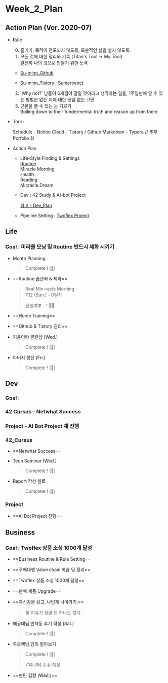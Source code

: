 

# Week_2_Plan





## Action Plan (Ver. 2020-07)



- Rule

  0) 즐기기, 목적이 전도되지 않도록, 모순적인 삶을 살지 않도록.  
  1) 모든 것에 대한 정리와 기록 (Titan's Tool -> My Tool)  
  완전히 나의 것으로 만들기 위한 노력

  - [Su-minn_Github](https://github.com/Su-minn)

  - [Su-minn_Tistory](https://sumartweet.tistory.com/) : [Sumartweet](https://sumartweet.tistory.com/)

  2) 'Why not?'
  남들이 6개월이 걸릴 것이라고 생각하는 일을, 1주일만에 할 수 있는 방법은 없는 지에 대한 끊임 없는 고민   
  3) 근본을 볼 수 있는 눈 기르기   
  Boiling down to their fundermental truth and reason up from there



- Tool : 

  Schedule - Notion
  Cloud - Tistory / Github
  Markdown - Typora
  // 추후 Porfolio 화

  

- Action Plan

  - Life-Style Finding & Settings  
    [Routine](/Users/sjeon/Desktop/For_min/Plan/Routine.md)  
    	Miracle Morning  
    	Health  
    	Reading  
    	Micracle Dream    

  - Dev
    : 42 Study & AI-bot Project

    [참고 - Dev_Plan](/Users/sjeon/Desktop/For_min/Dev_Place/Dev_plan.md)

  - Pipeline Setting
    : [Twoflex Project](/Users/sjeon/Desktop/Business/Online_Business/Mins_Business/Business_Starategy.md)



## Life



### Goal : 미라클 모닝 및 Routine 반드시 체화 시키기



- Month Planning

  > Complete ! (🐥)

- ==Routine 습관화 & 체화==  
  
  > Real Min-racle Morning  
  > 7.12 (Sun.) - 0일차
  >
  > 진행여부 -  ! 🐥🐥
  
- ==Home Training==

- ==Github & Tistory 관리==

- 지윤이랑 콘란샵 (Wed.)

  > Complete ! (🐥)

- 아버지 생신 (Fri.)

  > Complete ! (🐥)



## Dev



### Goal :  

### 42 Cursus - Netwhat Success

### Project - AI Bot Project 재 진행 



### 42_Cursus

- ==Netwhat Success==

- Tech Seminar (Wed.)

  > Complete ! (🐥)

- Report 작성 완료

  > Complete ! (🐥)



### Project

- ==AI Bot Project 진행==





## Business



### Goal : Twoflex 상품 소싱 1000개 달성



- ==Business Routine & Rule Setting==

- ==구매대행 Value chain 학습 및 정리==

- ==Twoflex 상품 소싱 1000개 달성==

- ==판매 제품 Upgrade==

- ==자신감을 갖고, 나답게 나아가기.==

  > 쫄 이유가 정말 단 하나도 없다.

- 해공대님 반자동 후기 작성 (Sat.)

  > Complete ! (🐥)

- 투트랙님 강의 알아보기

  > Complete ! (🐥)  
  >
  > 7.14 (화) 수강 예정

- ==현민 결정 (Wed.)== 

